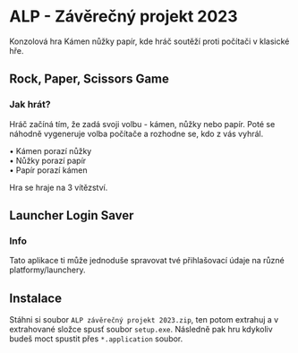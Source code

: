 
# ALP - Závěrečný projekt 2023

Konzolová hra Kámen nůžky papír, kde hráč soutěží proti počítači v klasické hře.





## Rock, Paper, Scissors Game

### Jak hrát?

Hráč začíná tím, že zadá svoji volbu - kámen, nůžky nebo papír. Poté se náhodně vygeneruje volba počítače a rozhodne se, kdo z vás vyhrál.

• Kámen porazí nůžky\
• Nůžky porazí papír\
• Papír porazí kámen

Hra se hraje na 3 vítězství.





## Launcher Login Saver

### Info

Tato aplikace ti může jednoduše spravovat tvé přihlašovací údaje na různé platformy/launchery.





## Instalace

Stáhni si soubor `ALP závěrečný projekt 2023.zip`, ten potom extrahuj a v extrahované složce spusť soubor `setup.exe`. Následně pak hru kdykoliv budeš moct spustit přes `*.application` soubor.

